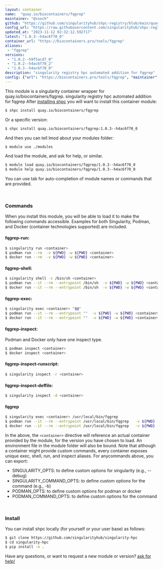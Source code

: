 ```yaml
---
layout: container
name:  "quay.io/biocontainers/fqgrep"
maintainer: "@vsoch"
github: "https://github.com/singularityhub/shpc-registry/blob/main/quay.io/biocontainers/fqgrep/container.yaml"
config_url: "https://raw.githubusercontent.com/singularityhub/shpc-registry/main/quay.io/biocontainers/fqgrep/container.yaml"
updated_at: "2023-11-12 02:32:12.592717"
latest: "1.0.3--h4ac6f70_0"
container_url: "https://biocontainers.pro/tools/fqgrep"
aliases:
 - "fqgrep"
versions:
 - "1.0.2--h9f5acd7_0"
 - "1.0.2--h4ac6f70_2"
 - "1.0.3--h4ac6f70_0"
description: "singularity registry hpc automated addition for fqgrep"
config: {"url": "https://biocontainers.pro/tools/fqgrep", "maintainer": "@vsoch", "description": "singularity registry hpc automated addition for fqgrep", "latest": {"1.0.3--h4ac6f70_0": "sha256:b26aab4f7088c444f339e81122635f08ed5dbcdff86a6de82841e5bfd026a3f7"}, "tags": {"1.0.2--h9f5acd7_0": "sha256:42a060b8612a1115c65fbe88746e107e085419d9a9718c9c34d3776cddc41e0d", "1.0.2--h4ac6f70_2": "sha256:21847e08814941818b19fe792d508447a1554f72e9f3e5c1debdd5aaba43fc4e", "1.0.3--h4ac6f70_0": "sha256:b26aab4f7088c444f339e81122635f08ed5dbcdff86a6de82841e5bfd026a3f7"}, "docker": "quay.io/biocontainers/fqgrep", "aliases": {"fqgrep": "/usr/local/bin/fqgrep"}}
---
```


This module is a singularity container wrapper for quay.io/biocontainers/fqgrep.
singularity registry hpc automated addition for fqgrep
After [installing shpc](#install) you will want to install this container module:


```bash
$ shpc install quay.io/biocontainers/fqgrep
```

Or a specific version:

```bash
$ shpc install quay.io/biocontainers/fqgrep:1.0.3--h4ac6f70_0
```

And then you can tell lmod about your modules folder:

```bash
$ module use ./modules
```

And load the module, and ask for help, or similar.

```bash
$ module load quay.io/biocontainers/fqgrep/1.0.3--h4ac6f70_0
$ module help quay.io/biocontainers/fqgrep/1.0.3--h4ac6f70_0
```

You can use tab for auto-completion of module names or commands that are provided.

<br>

### Commands

When you install this module, you will be able to load it to make the following commands accessible.
Examples for both Singularity, Podman, and Docker (container technologies supported) are included.

#### fqgrep-run:

```bash
$ singularity run <container>
$ podman run --rm  -v ${PWD} -w ${PWD} <container>
$ docker run --rm  -v ${PWD} -w ${PWD} <container>
```

#### fqgrep-shell:

```bash
$ singularity shell -s /bin/sh <container>
$ podman run --it --rm --entrypoint /bin/sh  -v ${PWD} -w ${PWD} <container>
$ docker run --it --rm --entrypoint /bin/sh  -v ${PWD} -w ${PWD} <container>
```

#### fqgrep-exec:

```bash
$ singularity exec <container> "$@"
$ podman run --it --rm --entrypoint ""  -v ${PWD} -w ${PWD} <container> "$@"
$ docker run --it --rm --entrypoint ""  -v ${PWD} -w ${PWD} <container> "$@"
```

#### fqgrep-inspect:

Podman and Docker only have one inspect type.

```bash
$ podman inspect <container>
$ docker inspect <container>
```

#### fqgrep-inspect-runscript:

```bash
$ singularity inspect -r <container>
```

#### fqgrep-inspect-deffile:

```bash
$ singularity inspect -d <container>
```


#### fqgrep

```bash
$ singularity exec <container> /usr/local/bin/fqgrep
$ podman run --it --rm --entrypoint /usr/local/bin/fqgrep   -v ${PWD} -w ${PWD} <container> -c " $@"
$ docker run --it --rm --entrypoint /usr/local/bin/fqgrep   -v ${PWD} -w ${PWD} <container> -c " $@"
```



In the above, the `<container>` directive will reference an actual container provided
by the module, for the version you have chosen to load. An environment file in the
module folder will also be bound. Note that although a container
might provide custom commands, every container exposes unique exec, shell, run, and
inspect aliases. For anycommands above, you can export:

 - SINGULARITY_OPTS: to define custom options for singularity (e.g., --debug)
 - SINGULARITY_COMMAND_OPTS: to define custom options for the command (e.g., -b)
 - PODMAN_OPTS: to define custom options for podman or docker
 - PODMAN_COMMAND_OPTS: to define custom options for the command

<br>

### Install

You can install shpc locally (for yourself or your user base) as follows:

```bash
$ git clone https://github.com/singularityhub/singularity-hpc
$ cd singularity-hpc
$ pip install -e .
```

Have any questions, or want to request a new module or version? [ask for help!](https://github.com/singularityhub/singularity-hpc/issues)